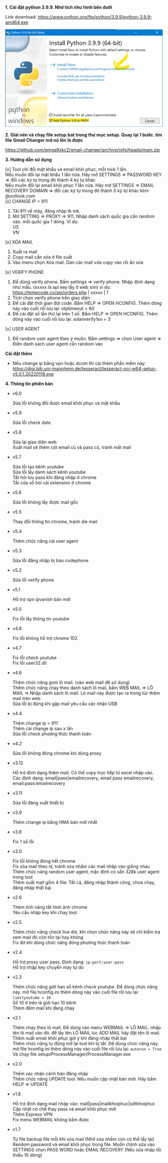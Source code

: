 <b>1. Cài đặt python 3.9.9. Nhớ tích như hình bên dưới</b>

Link download: https://www.python.org/ftp/python/3.9.9/python-3.9.9-amd64.exe

<img src="setup/images/1.png"/>

<b>2. Giải nén và chạy file setup.bat trong thư mục setup. Quay lại 1 bước. tìm file Gmail Changer mở nó lên là được</b>

https://github.com/emga9xkc2/gmail-changer/archive/refs/heads/main.zip

<b>3. Hướng dẫn sử dụng</b>

[x] Tool chỉ đổi mật khẩu và email khôi phục, mỗi nick 1 lần.<br>
Nếu muốn đổi lại mật khẩu 1 lần nữa. Hãy mở SETTINGS => PASSWORD KEY => đổi các ký tự trong đó thành 4 ký tự khác<br>
Nếu muốn đổi lại email khôi phục 1 lần nữa. Hãy mở SETTINGS => EMAIL RECOVERY DOMAIN => đổi các ký tự trong đó thành 5 ký tự khác kèm @outlook.com<br>
[x] CHANGE IP = 911<br>

1. Tải 911 về máy, đăng nhập tk mk.
2. Mở SETTING => PROXY => 911. Nhập danh sách quốc gia cần random vào. mỗi quốc gia 1 dòng. Ví dụ:<br>
   US<br>
   VN<br>

[x] XÓA MAIL<br>

1. Xuất ra mail<br>
2. Copy mail cần xóa ở file xuất<br>
3. Vào menu chọn Xóa mail. Dán các mail vừa copy vào rồi ấn xóa<br>

[x] VERIFY PHONE<br>

1. Để dùng verify phone. Bấm settings => verify phone. Nhập định dạng như mẫu. (xxxxx là api key lấy ở web sim) ví dụ: https://tempcode.co/api/orders.php | xxxxx | 1<br>
2. Tích chọn verify phone trên giao diện<br>
3. Để cài đặt thời gian đợi code. Bấm HELP => OPEN HCONFIG. Thêm dòng này vào cuối rồi lưu lại: otptimeout = 60<br>
4. Để cài đặt số lần thử lại trên 1 số. Bấm HELP => OPEN HCONFIG. Thêm dòng này vào cuối rồi lưu lại: solanverify1so = 3<br>

[x] USER AGENT<br>

1. Để random user agent theo ý muốn. Bấm settings => chọn User agent => Điền danh sách user agent cần random vào<br>

<b>Cài đặt thêm</b>

- Nếu change ip bằng vpn hoặc dcom thì cài thêm phần mềm này: https://digi.bib.uni-mannheim.de/tesseract/tesseract-ocr-w64-setup-v5.0.1.20220118.exe

<b>4. Thông tin phiên bản</b>

- v6.0

  Sửa lỗi không đổi được email khôi phục và mật khẩu<br>

- v5.9

  Sửa lỗi check date<br>

- v5.8

  Sửa lại giao diện web<br>
  Xuất mail sẽ thêm cột email cũ và pass cũ, tránh mất mail<br>

- v5.7

  Sửa lỗi tạo kênh youtube<br>
  Sửa lỗi lấy danh sách kênh youtube<br>
  Tắt hỏi lưu pass khi đăng nhập ở chrome<br>
  Tắt cửa sổ hỏi cài extension ở chrome<br>

- v5.6

  Sửa lỗi không lấy được mail gốc<br>

- v5.5

  Thay đổi thông tin chrome, tránh die mail<br>

- v5.4

  Thêm chức năng cài user agent<br>

- v5.3

  Sửa lỗi đăng nhập bị báo codephone<br>

- v5.2

  Sửa lỗi verify phone<br>

- v5.1

  Hỗ trợ vpn ipvanish bản mới<br>

- v5.0

  Fix lỗi lấy thông tin youtube<br>

- v4.8

  Fix lỗi không hỗ trợ chrome 102<br>

- v4.7

  Fix lỗi check youtube<br>
  Fix lỗi user32.dll<br>

- v4.6

  Thêm chức năng gom lô mail. (vào web mail để sử dụng)<br>
  Thêm chức năng chạy theo danh sách lô mail, bấm WEB MAIL => LÔ MAIL => Nhập danh sách lô mail. Lô mail này được tạo ra trong lúc thêm mail trên web<br>
  Sửa lỗi bị đứng khi gặp mail yêu cầu xác nhận USB<br>

- v4.4

  Thêm change ip = 911<br>
  Thêm cài change ip sau x lần<br>
  Sửa lỗi check phương thức thanh toán<br>

- v4.2

  Sửa lỗi không đóng chrome khi dùng proxy<br>

- v3.12

  Hỗ trợ định dạng thêm mail. Có thể copy trực tiếp từ excel nhập vào.<br>
  Các định dạng: email|pass|emailrecovery, email pass emailrecovery, email:pass:emailrecovery<br>

- v3.11

  Sửa lỗi đăng xuất thiết bị<br>

- v3.9

  Thêm change ip bằng HMA bản mới nhất<br>

- v3.8

  Fix 1 số lỗi<br>

- v3.0

  Fix lỗi không đóng hết chrome<br>
  Fix xóa mail theo id, tránh xóa nhầm các mail nhập vào giống nhau<br>
  Thêm chức năng random user agent, mặc định có sẵn 328k user agent trong tool<br>
  Thêm xuất mail gồm 4 file: Tất cả, đăng nhập thành công, chưa chạy, đăng nhập thất bại<br>

- v2.6

  Thêm tính năng tắt hình ảnh chrome<br>
  Yêu cầu nhập key khi chạy tool.<br>

- v2.5

  Thêm chức năng check live die, khi chọn chức năng này sẽ chỉ kiểm tra xem mail đó còn tồn tại hay không<br>
  Fix đơ khi dùng chức năng đóng phương thức thanh toán<br>

- v2.4

  Hỗ trợ proxy user pass. Định dạng: `ip:port:user:pass`<br>
  Hỗ trợ nhập key chuyển máy tự do<br>

- v2.3

  Thêm chức năng giới hạn số kênh check youtube. Để dùng chức năng này. mở file hconfig.ini thêm dòng này vào cuối file rồi lưu lại: `limityoutube = 10`<br>
  Số 10 ở trên là giới hạn 10 kênh<br>
  Thêm đếm mail khi đang chạy<br>

- v2.1

  Thêm chạy theo lô mail. Để dùng vào menu WEBMAIL => LÔ MAIL. nhập tên lô mail vào đó. để lấy tên LÔ MAIL lúc ADD MAIL hãy đặt tên lô mail.<br>
  Thêm xuất email khôi phục gợi ý khi đăng nhập thất bại<br>
  Thêm chức năng tự động mở lại tool khi bị tắt. Để dùng chức năng này. mở file hconfig.ini thêm dòng này vào cuối file rồi lưu lại: `autorun = True`
  Và chạy file setup/ProcessManager/ProcessManager.exe<br>

- v2.0

  Thêm xác nhận cảnh báo đăng nhập<br>
  Thêm chức năng UPDATE tool. Nếu muốn cập nhật bản mới. Hãy bấm HELP => UPDATE<br>

- v1.8

  Hỗ trợ định dạng mail nhập vào: mail|pass|mailkhoiphuc|sdtkhoiphuc<br>
  Cập nhật cơ chế thay pass và email khôi phục mới<br>
  Thêm Express VPN<br>
  Fix menu WEBMAIL không bấm được<br>

- v1.7

  Tự file backup file mỗi khi xóa mail (Nhớ xóa nhầm còn có thể lấy lại)<br>
  Random password và email khôi phục trong file. Muốn chỉnh sửa vào SETTINGS chọn PASS WORD hoặc EMAIL RECOVERY (Nếu sửa nhập tối thiểu 10 dòng)<br>
